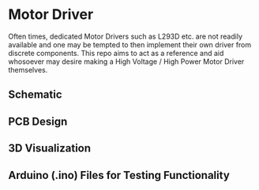 # Motor Driver
Often times, dedicated Motor Drivers such as L293D etc. are not readily available and one may be tempted to then implement their own driver from discrete components. This repo aims to act as a reference and aid whosoever may desire making a High Voltage / High Power Motor Driver themselves.
## Schematic

## PCB Design

## 3D Visualization

## Arduino (.ino) Files for Testing Functionality
